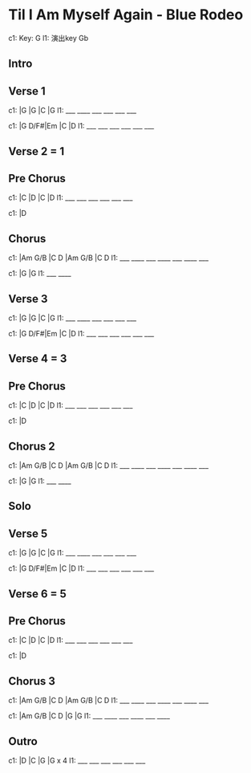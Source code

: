
# Til I Am Myself Again - Blue Rodeo

c1: Key: G
l1: 演出key Gb

## Intro

## Verse 1

c1: |G       |G      |C      |G
l1:  ___ ____ ___ ___ ___ ___

c1: |G   D/F#|Em     |C      |D
l1:  ___ ___  ___ ___ ___ ___

## Verse 2 = 1

## Pre Chorus

c1: |C      |D      |C      |D
l1:  ___ ___ ___ ___ ___ ___

c1: |D

## Chorus

c1: |Am  G/B |C   D   |Am  G/B |C   D
l1:  ___ ____ ___ ____ ___ ____ ___

c1: |G       |G
l1:  ___ ____

## Verse 3

c1: |G       |G      |C      |G
l1:  ___ ____ ___ ___ ___ ___

c1: |G   D/F#|Em     |C      |D
l1:  ___ ___  ___ ___ ___ ___

## Verse 4 = 3

## Pre Chorus

c1: |C      |D      |C      |D
l1:  ___ ___ ___ ___ ___ ___

c1: |D

## Chorus 2

c1: |Am  G/B |C   D   |Am  G/B |C   D
l1:  ___ ____ ___ ____ ___ ____ ___

c1: |G       |G
l1:  ___ ____

## Solo

## Verse 5

c1: |G       |G      |C      |G
l1:  ___ ____ ___ ___ ___ ___

c1: |G   D/F#|Em     |C      |D
l1:  ___ ___  ___ ___ ___ ___

## Verse 6 = 5

## Pre Chorus

c1: |C      |D      |C      |D
l1:  ___ ___ ___ ___ ___ ___

c1: |D

## Chorus 3

c1: |Am  G/B |C   D   |Am  G/B |C   D
l1:  ___ ____ ___ ____ ___ ____ ___

c1: |Am  G/B |C   D   |G       |G
l1:  ___ ____ ___ ____ ___ ____

## Outro

c1: |D      |C      |G      |G x 4
l1:  ___ ___ ___ ___ ___ ___

